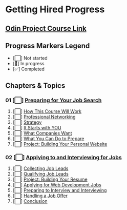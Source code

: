 # Getting Hired Progress

## [Odin Project Course Link](https://www.theodinproject.com/paths/full-stack-javascript/courses/getting-hired)

## Progress Markers Legend
- [⬜] Not started
- [🔄] In progress
- [✅] Completed


## Chapters & Topics

### 01 [⬜] [Preparing for Your Job Search](https://www.theodinproject.com/paths/full-stack-javascript/courses/getting-hired#preparing-for-your-job-search)
01. [⬜] [How This Course Will Work](https://www.theodinproject.com/lessons/node-path-getting-hired-how-this-course-will-work)
02. [⬜] [Professional Networking](https://www.theodinproject.com/lessons/node-path-getting-hired-professional-networking)
03. [⬜] [Strategy](https://www.theodinproject.com/lessons/node-path-getting-hired-strategy)
04. [⬜] [It Starts with YOU](https://www.theodinproject.com/lessons/node-path-getting-hired-it-starts-with-you)
05. [⬜] [What Companies Want](https://www.theodinproject.com/lessons/node-path-getting-hired-what-companies-want)
06. [⬜] [What You Can Do to Prepare](https://www.theodinproject.com/lessons/node-path-getting-hired-what-you-can-do-to-prepare)
07. [⬜] [Project: Building Your Personal Website](https://www.theodinproject.com/lessons/node-path-getting-hired-building-your-personal-website)

### 02 [⬜] [Applying to and Interviewing for Jobs](https://www.theodinproject.com/paths/full-stack-javascript/courses/getting-hired#applying-to-and-interviewing-for-jobs)
01. [⬜] [Collecting Job Leads](https://www.theodinproject.com/lessons/node-path-getting-hired-collecting-job-leads)
02. [⬜] [Qualifying Job Leads](https://www.theodinproject.com/lessons/node-path-getting-hired-qualifying-job-leads)
03. [⬜] [Project: Building Your Resume](https://www.theodinproject.com/lessons/node-path-getting-hired-building-your-resume)
04. [⬜] [Applying for Web Development Jobs](https://www.theodinproject.com/lessons/node-path-getting-hired-applying-for-web-development-jobs)
05. [⬜] [Preparing to Interview and Interviewing](https://www.theodinproject.com/lessons/node-path-getting-hired-preparing-to-interview-and-interviewing)
06. [⬜] [Handling a Job Offer](https://www.theodinproject.com/lessons/node-path-getting-hired-handling-a-job-offer)
07. [⬜] [Conclusion](https://www.theodinproject.com/lessons/node-path-getting-hired-conclusion)
